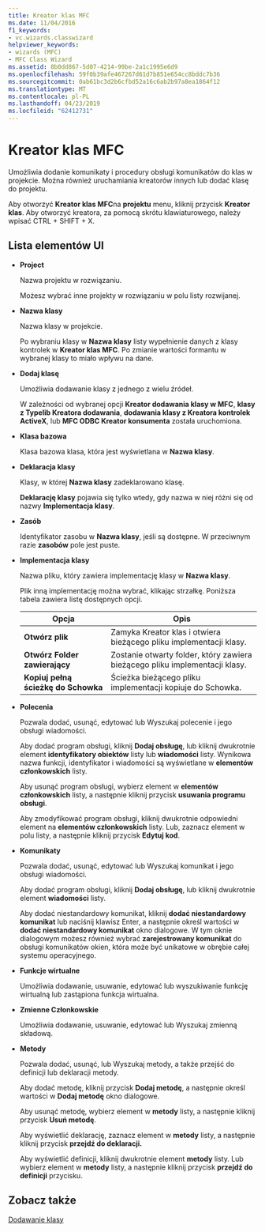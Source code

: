 ```yaml
---
title: Kreator klas MFC
ms.date: 11/04/2016
f1_keywords:
- vc.wizards.classwizard
helpviewer_keywords:
- wizards (MFC)
- MFC Class Wizard
ms.assetid: 8b0dd867-5d07-4214-99be-2a1c1995e6d9
ms.openlocfilehash: 59f0b39afe467267d61d7b851e654cc8bddc7b36
ms.sourcegitcommit: 0ab61bc3d2b6cfbd52a16c6ab2b97a8ea1864f12
ms.translationtype: MT
ms.contentlocale: pl-PL
ms.lasthandoff: 04/23/2019
ms.locfileid: "62412731"
---
```

# <a name="mfc-class-wizard"></a>Kreator klas MFC

Umożliwia dodanie komunikaty i procedury obsługi komunikatów do klas w projekcie. Można również uruchamiania kreatorów innych lub dodać klasę do projektu.

Aby otworzyć **Kreator klas MFC**na **projektu** menu, kliknij przycisk **Kreator klas**. Aby otworzyć kreatora, za pomocą skrótu klawiaturowego, należy wpisać CTRL + SHIFT + X.

## <a name="uielement-list"></a>Lista elementów UI

- **Project**

   Nazwa projektu w rozwiązaniu.

   Możesz wybrać inne projekty w rozwiązaniu w polu listy rozwijanej.

- **Nazwa klasy**

   Nazwa klasy w projekcie.

   Po wybraniu klasy w **Nazwa klasy** listy wypełnienie danych z klasy kontrolek w **Kreator klas MFC**. Po zmianie wartości formantu w wybranej klasy to miało wpływu na dane.

- **Dodaj klasę**

   Umożliwia dodawanie klasy z jednego z wielu źródeł.

   W zależności od wybranej opcji **Kreator dodawania klasy w MFC**, **klasy z Typelib Kreatora dodawania**, **dodawania klasy z Kreatora kontrolek ActiveX**, lub **MFC ODBC Kreator konsumenta** została uruchomiona.

- **Klasa bazowa**

   Klasa bazowa klasa, która jest wyświetlana w **Nazwa klasy**.

- **Deklaracja klasy**

   Klasy, w której **Nazwa klasy** zadeklarowano klasę.

   **Deklarację klasy** pojawia się tylko wtedy, gdy nazwa w niej różni się od nazwy **Implementacja klasy**.

- **Zasób**

   Identyfikator zasobu w **Nazwa klasy**, jeśli są dostępne. W przeciwnym razie **zasobów** pole jest puste.

- **Implementacja klasy**

   Nazwa pliku, który zawiera implementację klasy w **Nazwa klasy**.

   Plik inną implementację można wybrać, klikając strzałkę. Poniższa tabela zawiera listę dostępnych opcji.

   |Opcja|Opis|
   |------------|-----------------|
   |**Otwórz plik**|Zamyka Kreator klas i otwiera bieżącego pliku implementacji klasy.|
   |**Otwórz Folder zawierający**|Zostanie otwarty folder, który zawiera bieżącego pliku implementacji klasy.|
   |**Kopiuj pełną ścieżkę do Schowka**|Ścieżka bieżącego pliku implementacji kopiuje do Schowka.|

- **Polecenia**

   Pozwala dodać, usunąć, edytować lub Wyszukaj polecenie i jego obsługi wiadomości.

   Aby dodać program obsługi, kliknij **Dodaj obsługę**, lub kliknij dwukrotnie element **identyfikatory obiektów** listy lub **wiadomości** listy. Wynikowa nazwa funkcji, identyfikator i wiadomości są wyświetlane w **elementów członkowskich** listy.

   Aby usunąć program obsługi, wybierz element w **elementów członkowskich** listy, a następnie kliknij przycisk **usuwania programu obsługi**.

   Aby zmodyfikować program obsługi, kliknij dwukrotnie odpowiedni element na **elementów członkowskich** listy. Lub, zaznacz element w polu listy, a następnie kliknij przycisk **Edytuj kod**.

- **Komunikaty**

   Pozwala dodać, usunąć, edytować lub Wyszukaj komunikat i jego obsługi wiadomości.

   Aby dodać program obsługi, kliknij **Dodaj obsługę**, lub kliknij dwukrotnie element **wiadomości** listy.

   Aby dodać niestandardowy komunikat, kliknij **dodać niestandardowy komunikat** lub naciśnij klawisz Enter, a następnie określ wartości w **dodać niestandardowy komunikat** okno dialogowe. W tym oknie dialogowym możesz również wybrać **zarejestrowany komunikat** do obsługi komunikatów okien, która może być unikatowe w obrębie całej systemu operacyjnego.

- **Funkcje wirtualne**

   Umożliwia dodawanie, usuwanie, edytować lub wyszukiwanie funkcję wirtualną lub zastąpiona funkcja wirtualna.

- **Zmienne Członkowskie**

   Umożliwia dodawanie, usuwanie, edytować lub Wyszukaj zmienną składową.

- **Metody**

   Pozwala dodać, usunąć, lub Wyszukaj metody, a także przejść do definicji lub deklaracji metody.

   Aby dodać metodę, kliknij przycisk **Dodaj metodę**, a następnie określ wartości w **Dodaj metodę** okno dialogowe.

   Aby usunąć metodę, wybierz element w **metody** listy, a następnie kliknij przycisk **Usuń metodę**.

   Aby wyświetlić deklarację, zaznacz element w **metody** listy, a następnie kliknij przycisk **przejdź do deklaracji.**

   Aby wyświetlić definicji, kliknij dwukrotnie element **metody** listy. Lub wybierz element w **metody** listy, a następnie kliknij przycisk **przejdź do definicji** przycisku.

## <a name="see-also"></a>Zobacz także

[Dodawanie klasy](../../ide/adding-a-class-visual-cpp.md)
